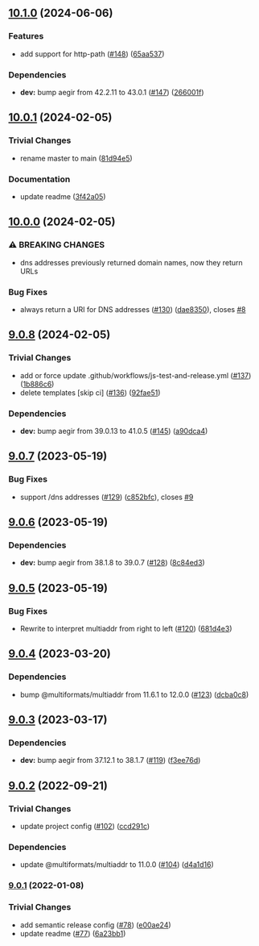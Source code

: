 ## [10.1.0](https://github.com/multiformats/js-multiaddr-to-uri/compare/v10.0.1...v10.1.0) (2024-06-06)


### Features

* add support for http-path ([#148](https://github.com/multiformats/js-multiaddr-to-uri/issues/148)) ([65aa537](https://github.com/multiformats/js-multiaddr-to-uri/commit/65aa5376e45cdec80e4bcc8008cb9c63abd1db25))


### Dependencies

* **dev:** bump aegir from 42.2.11 to 43.0.1 ([#147](https://github.com/multiformats/js-multiaddr-to-uri/issues/147)) ([266001f](https://github.com/multiformats/js-multiaddr-to-uri/commit/266001f8f6e56a542eb7225f1fb95b48199aeebf))

## [10.0.1](https://github.com/multiformats/js-multiaddr-to-uri/compare/v10.0.0...v10.0.1) (2024-02-05)


### Trivial Changes

* rename master to main ([81d94e5](https://github.com/multiformats/js-multiaddr-to-uri/commit/81d94e52582ecaeeab5513ffa68ad305f9e73b47))


### Documentation

* update readme ([3f42a05](https://github.com/multiformats/js-multiaddr-to-uri/commit/3f42a05e56fa7062dbee777bec00fb5ee136b2e5))

## [10.0.0](https://github.com/multiformats/js-multiaddr-to-uri/compare/v9.0.8...v10.0.0) (2024-02-05)


### ⚠ BREAKING CHANGES

* dns addresses previously returned domain names, now they return URLs

### Bug Fixes

* always return a URI for DNS addresses ([#130](https://github.com/multiformats/js-multiaddr-to-uri/issues/130)) ([dae8350](https://github.com/multiformats/js-multiaddr-to-uri/commit/dae835053d4e9e0f4ce4dab57e98b4d996999653)), closes [#8](https://github.com/multiformats/js-multiaddr-to-uri/issues/8)

## [9.0.8](https://github.com/multiformats/js-multiaddr-to-uri/compare/v9.0.7...v9.0.8) (2024-02-05)


### Trivial Changes

* add or force update .github/workflows/js-test-and-release.yml ([#137](https://github.com/multiformats/js-multiaddr-to-uri/issues/137)) ([1b886c6](https://github.com/multiformats/js-multiaddr-to-uri/commit/1b886c6d05105fbb8311a5d8fd0c2fc54bc8d911))
* delete templates [skip ci] ([#136](https://github.com/multiformats/js-multiaddr-to-uri/issues/136)) ([92fae51](https://github.com/multiformats/js-multiaddr-to-uri/commit/92fae51fe27f86a10ef5a0e013366f97715b30d5))


### Dependencies

* **dev:** bump aegir from 39.0.13 to 41.0.5 ([#145](https://github.com/multiformats/js-multiaddr-to-uri/issues/145)) ([a90dca4](https://github.com/multiformats/js-multiaddr-to-uri/commit/a90dca4b412ef38eca54bf58bf727eeb357a83ed))

## [9.0.7](https://github.com/multiformats/js-multiaddr-to-uri/compare/v9.0.6...v9.0.7) (2023-05-19)


### Bug Fixes

* support /dns addresses ([#129](https://github.com/multiformats/js-multiaddr-to-uri/issues/129)) ([c852bfc](https://github.com/multiformats/js-multiaddr-to-uri/commit/c852bfca681112246483a8c98d46ad1d1384ba1c)), closes [#9](https://github.com/multiformats/js-multiaddr-to-uri/issues/9)

## [9.0.6](https://github.com/multiformats/js-multiaddr-to-uri/compare/v9.0.5...v9.0.6) (2023-05-19)


### Dependencies

* **dev:** bump aegir from 38.1.8 to 39.0.7 ([#128](https://github.com/multiformats/js-multiaddr-to-uri/issues/128)) ([8c84ed3](https://github.com/multiformats/js-multiaddr-to-uri/commit/8c84ed3d89f1116eccc6f6044f0ee6ea75c6ae00))

## [9.0.5](https://github.com/multiformats/js-multiaddr-to-uri/compare/v9.0.4...v9.0.5) (2023-05-19)


### Bug Fixes

* Rewrite to interpret multiaddr from right to left ([#120](https://github.com/multiformats/js-multiaddr-to-uri/issues/120)) ([681d4e3](https://github.com/multiformats/js-multiaddr-to-uri/commit/681d4e3f07b7e721e3a2eccc9905e76110f4dfbb))

## [9.0.4](https://github.com/multiformats/js-multiaddr-to-uri/compare/v9.0.3...v9.0.4) (2023-03-20)


### Dependencies

* bump @multiformats/multiaddr from 11.6.1 to 12.0.0 ([#123](https://github.com/multiformats/js-multiaddr-to-uri/issues/123)) ([dcba0c8](https://github.com/multiformats/js-multiaddr-to-uri/commit/dcba0c8f4bc1079fbb138f79d88b891d3976de75))

## [9.0.3](https://github.com/multiformats/js-multiaddr-to-uri/compare/v9.0.2...v9.0.3) (2023-03-17)


### Dependencies

* **dev:** bump aegir from 37.12.1 to 38.1.7 ([#119](https://github.com/multiformats/js-multiaddr-to-uri/issues/119)) ([f3ee76d](https://github.com/multiformats/js-multiaddr-to-uri/commit/f3ee76d2602bc84af1ce0ec179ff67ceb03376e8))

## [9.0.2](https://github.com/multiformats/js-multiaddr-to-uri/compare/v9.0.1...v9.0.2) (2022-09-21)


### Trivial Changes

* update project config ([#102](https://github.com/multiformats/js-multiaddr-to-uri/issues/102)) ([ccd291c](https://github.com/multiformats/js-multiaddr-to-uri/commit/ccd291ce522a0ddbacd2ff64dc8ffcdab2156358))


### Dependencies

* update @multiformats/multiaddr to 11.0.0 ([#104](https://github.com/multiformats/js-multiaddr-to-uri/issues/104)) ([d4a1d16](https://github.com/multiformats/js-multiaddr-to-uri/commit/d4a1d163ab92704c216a2ae5b764c2e6e303bcea))

### [9.0.1](https://github.com/multiformats/js-multiaddr-to-uri/compare/v9.0.0...v9.0.1) (2022-01-08)


### Trivial Changes

* add semantic release config ([#78](https://github.com/multiformats/js-multiaddr-to-uri/issues/78)) ([e00ae24](https://github.com/multiformats/js-multiaddr-to-uri/commit/e00ae2450b5ead66c5331e7be35144537533a0c7))
* update readme ([#77](https://github.com/multiformats/js-multiaddr-to-uri/issues/77)) ([6a23bb1](https://github.com/multiformats/js-multiaddr-to-uri/commit/6a23bb11df228abb08188c443c7677ee5c679953))
